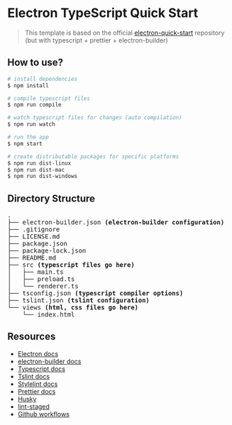 # Electron TypeScript Quick Start

> This template is based on the official [electron-quick-start](https://github.com/electron/electron-quick-start) repository (but with typescript + prettier + electron-builder)

## How to use?

```sh
# install dependencies
$ npm install

# compile typescript files
$ npm run compile

# watch typescript files for changes (auto compilation)
$ npm run watch

# run the app
$ npm start

# create distributable packages for specific platforms
$ npm run dist-linux
$ npm run dist-mac
$ npm run dist-windows
```

## Directory Structure

<pre>
.
├── electron-builder.json <b>(electron-builder configuration)</b>
├── .gitignore
├── LICENSE.md
├── package.json
├── package-lock.json
├── README.md
├── src <b>(typescript files go here)</b>
│   ├── main.ts
│   ├── preload.ts
│   └── renderer.ts
├── tsconfig.json <b>(typescript compiler options)</b>
├── tslint.json <b>(tslint configuration)</b>
└── views <b>(html, css files go here)</b>
    └── index.html
</pre>

## Resources

- [Electron docs](https://www.electronjs.org/docs)
- [electron-builder docs](https://www.electron.build)
- [Typescript docs](https://www.typescriptlang.org/docs)
- [Tslint docs](https://palantir.github.io/tslint/usage/configuration)
- [Stylelint docs](https://stylelint.io/)
- [Prettier docs](https://prettier.io/docs)
- [Husky](https://github.com/typicode/husky)
- [lint-staged](https://github.com/okonet/lint-staged)
- [Github workflows](https://help.github.com/en/actions/configuring-and-managing-workflows/configuring-a-workflow)
